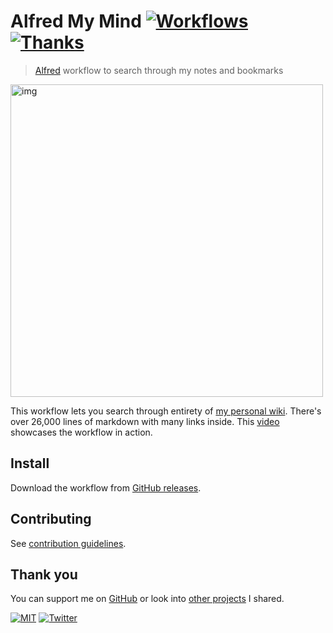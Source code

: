 # Alfred My Mind [![Workflows](https://img.shields.io/badge/-more%20workflows-0a0a0a.svg?style=flat&colorA=0a0a0a)](https://github.com/learn-anything/alfred-workflows) [![Thanks](http://bit.ly/saythankss)](https://github.com/sponsors/nikitavoloboev)

> [Alfred](https://www.alfredapp.com/) workflow to search through my notes and bookmarks

<img src="https://i.imgur.com/vRtsNbq.png" width="500" alt="img">

This workflow lets you search through entirety of [my personal wiki](https://wiki.nikitavoloboev.xyz). There's over 26,000 lines of markdown with many links inside. This [video](https://www.youtube.com/watch?v=m5aFsVVknPU) showcases the workflow in action.

## Install

Download the workflow from [GitHub releases](../../releases/latest).

## Contributing

See [contribution guidelines](contributing.md).

## Thank you

You can support me on [GitHub](https://github.com/sponsors/nikitavoloboev) or look into [other projects](https://nikitavoloboev.xyz/projects) I shared.

[![MIT](http://bit.ly/mitbadge)](license) [![Twitter](http://bit.ly/nikitatweet)](https://twitter.com/nikitavoloboev)
